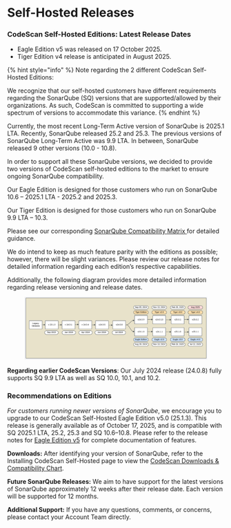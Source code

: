 # Self-Hosted Releases

### CodeScan Self-Hosted Editions: Latest Release Dates&#x20;

* Eagle Edition v5 was released on 17 October 2025.&#x20;
* Tiger Edition v4 release is anticipated in August 2025.&#x20;

{% hint style="info" %}
Note regarding the 2 different CodeScan Self-Hosted Editions:&#x20;

We recognize that our self-hosted customers have different requirements regarding the SonarQube (SQ) versions that are supported/allowed by their organizations. As such, CodeScan is committed to supporting a wide spectrum of versions to accommodate this variance.&#x20;
{% endhint %}

Currently, the most recent Long-Term Active version of SonarQube is 2025.1 LTA. Recently, SonarQube released 25.2 and 25.3. The previous versions of SonarQube Long-Term Active was 9.9 LTA. In between, SonarQube released 9 other versions (10.0 - 10.8).

In order to support all these SonarQube versions, we decided to provide two versions of CodeScan self-hosted editions to the market to ensure ongoing SonarQube compatibility. &#x20;

Our Eagle Edition is designed for those customers who run on SonarQube 10.6 – 2025.1 LTA - 2025.2 and 2025.3.&#x20;

Our Tiger Edition is designed for those customers who run on SonarQube 9.9 LTA – 10.3. &#x20;

Please see our corresponding [SonarQube Compatibility Matrix ](https://knowledgebase.autorabit.com/product-guides/codescan/system-requirements-and-installation/installing-codescan-self-hosted#sonarqube-tm-download-1)for detailed guidance.&#x20;

We do intend to keep as much feature parity with the editions as possible; however, there will be slight variances. Please review our release notes for detailed information regarding each edition’s respective capabilities.&#x20;

Additionally, the following diagram provides more detailed information regarding release versioning and release dates. &#x20;

<figure><img src="../../../../.gitbook/assets/image (2) (9).png" alt=""><figcaption></figcaption></figure>

**Regarding earlier CodeScan Versions**: Our July 2024 release (24.0.8) fully supports SQ 9.9 LTA as well as SQ 10.0, 10.1, and 10.2. &#x20;

### Recommendations on Editions&#x20;

_For customers running newer versions of SonarQube_, we encourage you to upgrade to our CodeScan Self-Hosted Eagle Edition v5.0 (25.1.3). This release is generally available as of October 17, 2025, and is compatible with SQ 2025.1 LTA, 25.2, 25.3 and SQ 10.6–10.8. Please refer to the release notes for [Eagle Edition v5](https://knowledgebase.autorabit.com/release-notes/release-notes/codescan-release-notes/on-premise-releases/eagle-edition/release-notes-25.1.2-eagle-5.0) for complete documentation of features.

**Downloads:** After identifying your version of SonarQube, refer to the Installing CodeScan Self-Hosted page to view the [CodeScan Downloads & Compatibility Chart](https://knowledgebase.autorabit.com/product-guides/codescan/system-requirements-and-installation/installing-codescan-self-hosted#codescan-download-versions-and-compatibility-chart).&#x20;

**Future SonarQube Releases:** We aim to have support for the latest versions of SonarQube approximately 12 weeks after their release date. Each version will be supported for 12 months.&#x20;

**Additional Support:** If you have any questions, comments, or concerns, please contact your Account Team directly.&#x20;
